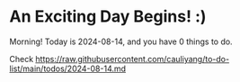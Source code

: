 # An Exciting Day Begins! :)

Morning! Today is 2024-08-14, and you have 0 things to do.

Check https://raw.githubusercontent.com/cauliyang/to-do-list/main/todos/2024-08-14.md